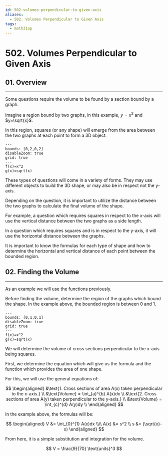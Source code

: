```yaml
---
id: 502-volumes-perpendicular-to-given-axis
aliases:
  - 502. Volumes Perpendicular to Given Axis
tags:
  - math31ap
---
```


# 502. Volumes Perpendicular to Given Axis

## 01. Overview
---

Some questions require the volume to be found by a section bound by a graph.

Imagine a region bound by two graphs, in this example, $y=x^2$ and $y=\sqrt{x}$.

In this region, squares (or any shape) will emerge from the area between the two graphs at each point to form a 3D object. 

```functionplot
---
bounds: [0,2,0,2]
disableZoom: true
grid: true
---
f(x)=x^2
g(x)=sqrt(x)
```

These types of questions will come in a variety of forms. They may use different objects to build the 3D shape, or may also be in respect not the y-axis.

Depending on the question, it is important to utilize the distance between the two graphs to calculate the final volume of the shape.

For example, a question which requires squares in respect to the x-axis will use the vertical distance between the two graphs as a side length.

In a question which requires squares and is in respect to the y-axis, it will use the horizontal distance between the graphs.

It is important to know the formulas for each type of shape and how to determine the horizontal and vertical distance of each point between the bounded region.

## 02. Finding the Volume
---

As an example we will use the functions previously.

Before finding the volume, determine the region of the graphs which bound the shape. In the example above, the bounded region is between 0 and 1.

```functionplot
---
bounds: [0,1,0,1]
disableZoom: true
grid: true
---
f(x)=x^2
g(x)=sqrt(x)
```

We will determine the volume of cross sections perpendicular to the x-axis being squares.

First, we determine the equation which will give us the formula and the function which provides the area of one shape.

For this, we will use the general equations of:

$$
\begin{aligned}
&\text{1. Cross sections of area A(x) taken perpendicular to the x-axis.} \\
&\text{Volume} = \int_{a}^{b} A(x)dx \\
&\text{2. Cross sections of area A(y) taken perpendicular to the y-axis.} \\
&\text{Volume} = \int_{c}^{d} A(y)dy \\
\end{aligned}
$$

In the example above, the formulas will be:

$$
\begin{aligned}
V &= \int_{0}^{1} A(x)dx \\\\
A(x) &= s^2 \\
s &= (\sqrt{x}-x)
\end{aligned}
$$

From here, it is a simple substitution and integration for the volume.

$$
V = \frac{9}{70} \text{units}^3
$$






